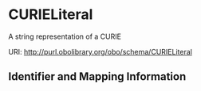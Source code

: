 # CURIELiteral

A string representation of a CURIE

URI: http://purl.obolibrary.org/obo/schema/CURIELiteral







## Identifier and Mapping Information





